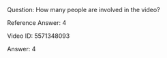Question: How many people are involved in the video?

Reference Answer: 4

Video ID: 5571348093

Answer: 4

